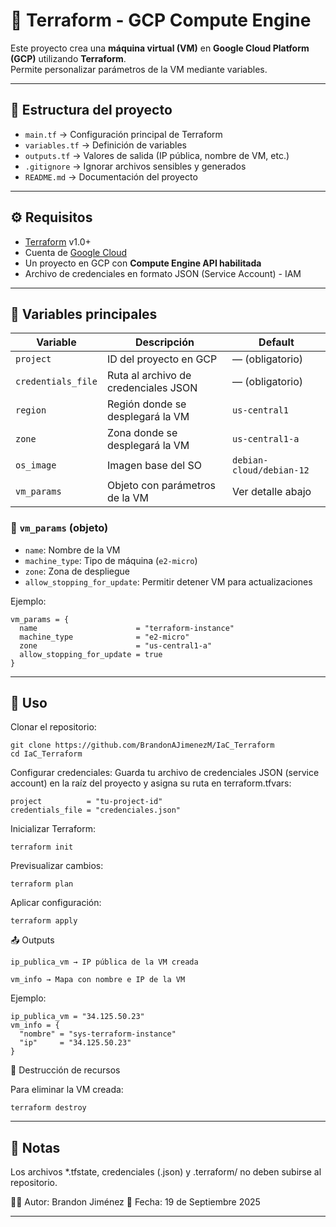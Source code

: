 # 🚀 Terraform - GCP Compute Engine

Este proyecto crea una **máquina virtual (VM)** en **Google Cloud Platform (GCP)** utilizando **Terraform**.  
Permite personalizar parámetros de la VM mediante variables.

---

## 📂 Estructura del proyecto

- `main.tf` → Configuración principal de Terraform
- `variables.tf` → Definición de variables
- `outputs.tf` → Valores de salida (IP pública, nombre de VM, etc.)
- `.gitignore` → Ignorar archivos sensibles y generados
- `README.md` → Documentación del proyecto


---

## ⚙️ Requisitos

- [Terraform](https://developer.hashicorp.com/terraform/downloads) v1.0+
- Cuenta de [Google Cloud](https://cloud.google.com/)
- Un proyecto en GCP con **Compute Engine API habilitada**
- Archivo de credenciales en formato JSON (Service Account) - IAM

---

## 📌 Variables principales

| Variable            | Descripción                                   | Default                  |
|---------------------|-----------------------------------------------|--------------------------|
| `project`           | ID del proyecto en GCP                        | — (obligatorio)          |
| `credentials_file`  | Ruta al archivo de credenciales JSON          | — (obligatorio)          |
| `region`            | Región donde se desplegará la VM              | `us-central1`            |
| `zone`              | Zona donde se desplegará la VM                | `us-central1-a`          |
| `os_image`          | Imagen base del SO                            | `debian-cloud/debian-12` |
| `vm_params`         | Objeto con parámetros de la VM                | Ver detalle abajo        |

### 📌 `vm_params` (objeto)
- `name`: Nombre de la VM  
- `machine_type`: Tipo de máquina (`e2-micro`)  
- `zone`: Zona de despliegue  
- `allow_stopping_for_update`: Permitir detener VM para actualizaciones  

Ejemplo:
```hcl
vm_params = {
  name                      = "terraform-instance"
  machine_type              = "e2-micro"
  zone                      = "us-central1-a"
  allow_stopping_for_update = true
}
```
---
## 🚀 Uso

Clonar el repositorio:
```
git clone https://github.com/BrandonAJimenezM/IaC_Terraform
cd IaC_Terraform
```


Configurar credenciales:
Guarda tu archivo de credenciales JSON (service account) en la raíz del proyecto y asigna su ruta en terraform.tfvars:
```hcl
project          = "tu-project-id"
credentials_file = "credenciales.json"
```

Inicializar Terraform:
```hcl
terraform init
```


Previsualizar cambios:
```hcl
terraform plan
```


Aplicar configuración:
```hcl
terraform apply
```

📤 Outputs
```hcl
ip_publica_vm → IP pública de la VM creada

vm_info → Mapa con nombre e IP de la VM
```
Ejemplo:
```hcl
ip_publica_vm = "34.125.50.23"
vm_info = {
  "nombre" = "sys-terraform-instance"
  "ip"     = "34.125.50.23"
}
```
🛑 Destrucción de recursos

Para eliminar la VM creada:
```
terraform destroy
```
---
## 📝 Notas

Los archivos *.tfstate, credenciales (.json) y .terraform/ no deben subirse al repositorio.


👨‍💻 Autor: Brandon Jiménez
📅 Fecha: 19 de Septiembre 2025

---

